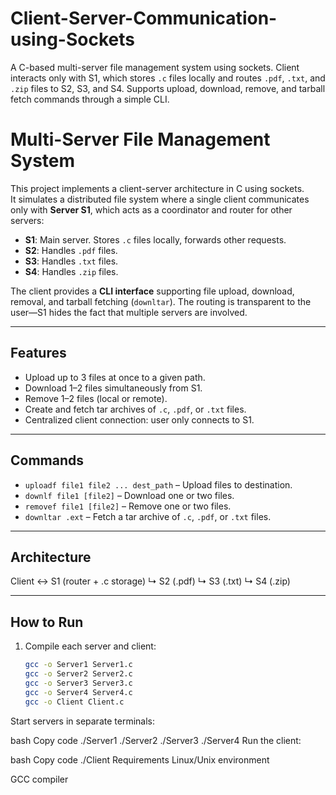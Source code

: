 # Client-Server-Communication-using-Sockets
A C-based multi-server file management system using sockets. Client interacts only with S1, which stores `.c` files locally and routes `.pdf`, `.txt`, and `.zip` files to S2, S3, and S4. Supports upload, download, remove, and tarball fetch commands through a simple CLI.

# Multi-Server File Management System

This project implements a client-server architecture in C using sockets.  
It simulates a distributed file system where a single client communicates only with **Server S1**, which acts as a coordinator and router for other servers:

- **S1**: Main server. Stores `.c` files locally, forwards other requests.
- **S2**: Handles `.pdf` files.
- **S3**: Handles `.txt` files.
- **S4**: Handles `.zip` files.

The client provides a **CLI interface** supporting file upload, download, removal, and tarball fetching (`downltar`). The routing is transparent to the user—S1 hides the fact that multiple servers are involved.

---

## Features
- Upload up to 3 files at once to a given path.
- Download 1–2 files simultaneously from S1.
- Remove 1–2 files (local or remote).
- Create and fetch tar archives of `.c`, `.pdf`, or `.txt` files.
- Centralized client connection: user only connects to S1.

---

## Commands
- `uploadf file1 file2 ... dest_path` – Upload files to destination.  
- `downlf file1 [file2]` – Download one or two files.  
- `removef file1 [file2]` – Remove one or two files.  
- `downltar .ext` – Fetch a tar archive of `.c`, `.pdf`, or `.txt` files.

---

## Architecture
Client ↔ S1 (router + .c storage)
↳ S2 (.pdf)
↳ S3 (.txt)
↳ S4 (.zip)


---

## How to Run
1. Compile each server and client:
   ```bash
   gcc -o Server1 Server1.c 
   gcc -o Server2 Server2.c 
   gcc -o Server3 Server3.c 
   gcc -o Server4 Server4.c 
   gcc -o Client Client.c 
Start servers in separate terminals:

bash
Copy code
./Server1
./Server2
./Server3
./Server4
Run the client:

bash
Copy code
./Client
Requirements
Linux/Unix environment

GCC compiler
